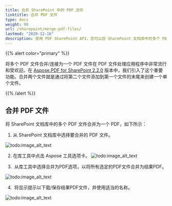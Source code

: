 ```yaml
---
title: 合并 SharePoint 中的 PDF 文件
linktitle: 合并 PDF 文件
type: docs
weight: 90
url: /sharepoint/merge-pdf-files/
lastmod: "2020-12-16"
description: 使用 PDF SharePoint API，您可以将 SharePoint 文档库中的多个 PDF 文件合并为一个 PDF。
---
```


{{% alert color="primary" %}}

将多个 PDF 文件合并/连接为一个 PDF 文件在 PDF 文件处理应用程序中非常流行和受欢迎。在 [Aspose.PDF for SharePoint 2.2.0](https://releases.aspose.com/pdf/sharepoint/new-releases/aspose.pdf-for-sharepoint-2.2.0/) 版本中，我们引入了这个重要功能。合并两个文件就是通过将第二个文件添加到第一个文件的末尾来创建一个单个文件。

{{% /alert %}}

## **合并 PDF 文件**

将 SharePoint 文档库中的多个 PDF 文件合并为一个 PDF，如下所示：

1. 从 SharePoint 文档库中选择要合并的 PDF 文件。

![todo:image_alt_text](merge-pdf-files_1.png)

2. 在库工具中点击 Aspose 工具选项卡。
![todo:image_alt_text](merge-pdf-files_2.png)

3.  从库工具中选择合并为PDF选项，以将所有选定的PDF文件合并为结果PDF。

![todo:image_alt_text](merge-pdf-files_3.png)

4.  将显示提示以下载/保存结果PDF文件，并使用适当的名称。

![todo:image_alt_text](merge-pdf-files_4.png)